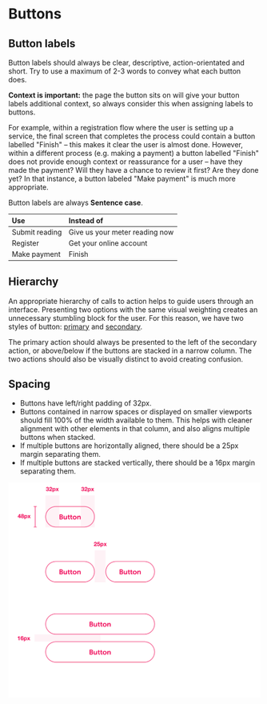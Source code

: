 # Buttons

## Button labels

Button labels should always be clear, descriptive, action-orientated and short. Try to use a maximum of 2-3 words to convey what each button does.

**Context is important:** the page the button sits on will give your button labels additional context, so always consider this when assigning labels to buttons. 

For example, within a registration flow where the user is setting up a service, the final screen that completes the process could contain a button labelled "Finish" – this makes it clear the user is almost done. However, within a different process \(e.g. making a payment\) a button labelled "Finish" does not provide enough context or reassurance for a user – have they made the payment? Will they have a chance to review it first? Are they done yet? In that instance, a button labeled "Make payment" is much more appropriate.

Button labels are always **Sentence case**.

| Use | Instead of |
| :--- | :--- |
| Submit reading | Give us your meter reading now |
| Register | Get your online account |
| Make payment | Finish |

## Hierarchy

An appropriate hierarchy of calls to action helps to guide users through an interface. Presenting two options with the same visual weighting creates an unnecessary stumbling block for the user. For this reason, we have two styles of button: [primary](https://sse-digital.gitbook.io/ui-styleguide/untitled/button-types#primary-button) and [secondary](https://sse-digital.gitbook.io/ui-styleguide/untitled/button-types#secondary-button).

The primary action should always be presented to the left of the secondary action, or above/below if the buttons are stacked in a narrow column. The two actions should also be visually distinct to avoid creating confusion.

## Spacing

* Buttons have left/right padding of 32px.
* Buttons contained in narrow spaces or displayed on smaller viewports should fill 100% of the width available to them. This helps with cleaner alignment with other elements in that column, and also aligns multiple buttons when stacked.
* If multiple buttons are horizontally aligned, there should be a 25px margin separating them.
* If multiple buttons are stacked vertically, there should be a 16px margin separating them.

![](../.gitbook/assets/button-spec%20%281%29.png)

